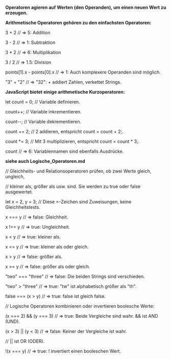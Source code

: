 **Operatoren agieren auf Werten (den Operanden), um einen neuen Wert zu erzeugen.**

**Arithmetische Operatoren gehören zu den einfachsten Operatoren:**

3 + 2                      // => 5: Addition

3 - 2                      // => 1: Subtraktion

3 * 2                      // => 6: Multiplikation

3 / 2                      // => 1.5: Division

points[1].x - points[0].x  // => 1: Auch komplexere Operanden sind möglich.

"3" + "2"                  // => "32": + addiert Zahlen, verkettet Strings.

**JavaScript bietet einige arithmetische Kurzoperatoren:**

let count = 0;             // Variable definieren.

count++;                   // Variable inkrementieren.

count--;                   // Variable dekrementieren.

count += 2;                // 2 addieren, entspricht count = count + 2;.

count *= 3;                // Mit 3 multiplizieren, entspricht count = count * 3;.

count                      // => 6: Variablennamen sind ebenfalls Ausdrücke.

**siehe auch Logische_Operatoren.md**

// Gleichheits- und Relationsoperatoren prüfen, ob zwei Werte gleich, ungleich,

// kleiner als, größer als usw. sind. Sie werden zu true oder false ausgewertet.


let x = 2, y = 3;          // Diese =-Zeichen sind Zuweisungen, keine Gleichheitstests.

x === y                    // => false: Gleichheit.

x !== y                    // => true: Ungleichheit.

x < y                      // => true: kleiner als.

x <= y                     // => true: kleiner als oder gleich.

x > y                      // => false: größer als.

x >= y                     // => false: größer als oder gleich.

"two" === "three"          // => false: Die beiden Strings sind verschieden.

"two" > "three"            // => true: "tw" ist alphabetisch größer als "th".

false === (x > y)          // => true: false ist gleich false.

// Logische Operatoren kombinieren oder invertieren boolesche Werte:

(x === 2) && (y === 3)     // => true: Beide Vergleiche sind wahr. && ist AND (UND).

(x > 3) || (y < 3)         // => false: Keiner der Vergleiche ist wahr.

// || ist OR (ODER).

!(x === y)                 // => true: ! invertiert einen booleschen Wert.